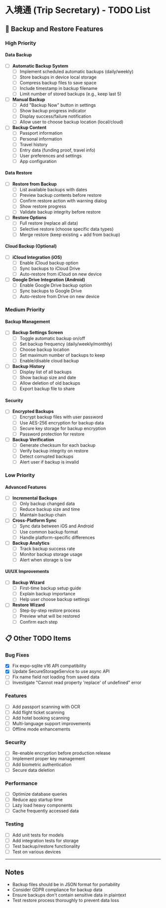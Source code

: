 # 入境通 (Trip Secretary) - TODO List

## 🔄 Backup and Restore Features

### High Priority

#### Data Backup
- [ ] **Automatic Backup System**
  - [ ] Implement scheduled automatic backups (daily/weekly)
  - [ ] Store backups in device local storage
  - [ ] Compress backup files to save space
  - [ ] Include timestamp in backup filename
  - [ ] Limit number of stored backups (e.g., keep last 5)

- [ ] **Manual Backup**
  - [ ] Add "Backup Now" button in settings
  - [ ] Show backup progress indicator
  - [ ] Display success/failure notification
  - [ ] Allow user to choose backup location (local/cloud)

- [ ] **Backup Content**
  - [ ] Passport information
  - [ ] Personal information
  - [ ] Travel history
  - [ ] Entry data (funding proof, travel info)
  - [ ] User preferences and settings
  - [ ] App configuration

#### Data Restore
- [ ] **Restore from Backup**
  - [ ] List available backups with dates
  - [ ] Preview backup contents before restore
  - [ ] Confirm restore action with warning dialog
  - [ ] Show restore progress
  - [ ] Validate backup integrity before restore

- [ ] **Restore Options**
  - [ ] Full restore (replace all data)
  - [ ] Selective restore (choose specific data types)
  - [ ] Merge restore (keep existing + add from backup)

#### Cloud Backup (Optional)
- [ ] **iCloud Integration (iOS)**
  - [ ] Enable iCloud backup option
  - [ ] Sync backups to iCloud Drive
  - [ ] Auto-restore from iCloud on new device

- [ ] **Google Drive Integration (Android)**
  - [ ] Enable Google Drive backup option
  - [ ] Sync backups to Google Drive
  - [ ] Auto-restore from Drive on new device

### Medium Priority

#### Backup Management
- [ ] **Backup Settings Screen**
  - [ ] Toggle automatic backup on/off
  - [ ] Set backup frequency (daily/weekly/monthly)
  - [ ] Choose backup location
  - [ ] Set maximum number of backups to keep
  - [ ] Enable/disable cloud backup

- [ ] **Backup History**
  - [ ] Display list of all backups
  - [ ] Show backup size and date
  - [ ] Allow deletion of old backups
  - [ ] Export backup file to share

#### Security
- [ ] **Encrypted Backups**
  - [ ] Encrypt backup files with user password
  - [ ] Use AES-256 encryption for backup data
  - [ ] Secure key storage for backup encryption
  - [ ] Password protection for restore

- [ ] **Backup Verification**
  - [ ] Generate checksum for each backup
  - [ ] Verify backup integrity on restore
  - [ ] Detect corrupted backups
  - [ ] Alert user if backup is invalid

### Low Priority

#### Advanced Features
- [ ] **Incremental Backups**
  - [ ] Only backup changed data
  - [ ] Reduce backup size and time
  - [ ] Maintain backup chain

- [ ] **Cross-Platform Sync**
  - [ ] Sync data between iOS and Android
  - [ ] Use common backup format
  - [ ] Handle platform-specific differences

- [ ] **Backup Analytics**
  - [ ] Track backup success rate
  - [ ] Monitor backup storage usage
  - [ ] Alert when storage is low

#### UI/UX Improvements
- [ ] **Backup Wizard**
  - [ ] First-time backup setup guide
  - [ ] Explain backup importance
  - [ ] Help user choose backup settings

- [ ] **Restore Wizard**
  - [ ] Step-by-step restore process
  - [ ] Preview what will be restored
  - [ ] Confirm each step

## 📋 Other TODO Items

### Bug Fixes
- [x] Fix expo-sqlite v16 API compatibility
- [x] Update SecureStorageService to use async API
- [ ] Fix name field not loading from saved data
- [ ] Investigate "Cannot read property 'replace' of undefined" error

### Features
- [ ] Add passport scanning with OCR
- [ ] Add flight ticket scanning
- [ ] Add hotel booking scanning
- [ ] Multi-language support improvements
- [ ] Offline mode enhancements

### Security
- [ ] Re-enable encryption before production release
- [ ] Implement proper key management
- [ ] Add biometric authentication
- [ ] Secure data deletion

### Performance
- [ ] Optimize database queries
- [ ] Reduce app startup time
- [ ] Lazy load heavy components
- [ ] Cache frequently accessed data

### Testing
- [ ] Add unit tests for models
- [ ] Add integration tests for storage
- [ ] Test backup/restore functionality
- [ ] Test on various devices

---

## Notes
- Backup files should be in JSON format for portability
- Consider GDPR compliance for backup data
- Ensure backups don't contain sensitive data in plaintext
- Test restore process thoroughly to prevent data loss
